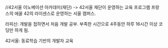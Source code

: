 //42서울
이노베이션 아카데미(재단) -> 42서울 재단이 운영하는 교육 프로그램
프랑스의 에꼴 42의 라이센스로 운영하는 서울 캠퍼스.

라피신: 개발을 접하면서 처음 개발 공부. 부족한 시간으로 4주동안 하루 16시간 이상 코딩만 하게 됨.

42서울: 동료학습 기반의 개발자 교육

